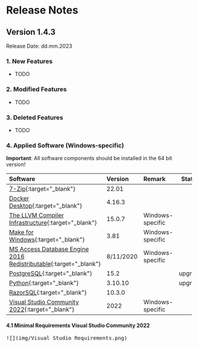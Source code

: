 # Release Notes

## Version 1.4.3 

Release Date: dd.mm.2023

### 1. New Features

- TODO

### 2. Modified Features

- TODO

### 3. Deleted Features

- TODO

### 4. Applied Software (Windows-specific)

**Important**: All software components should be installed in the 64 bit version!

| Software                                                                                                                           | Version   | Remark           | Status  |
|:-----------------------------------------------------------------------------------------------------------------------------------|:----------|:-----------------|---------|
| [7-Zip](https://www.7-zip.org){:target="_blank"}                                                                                   | 22.01     |                  |         |
| [Docker Desktop](https://docs.docker.com/desktop/release-notes/){:target="_blank"}                                                 | 4.16.3    |                  |         |
| [The LLVM Compiler Infrastructure](https://llvm.org){:target="_blank"}                                                             | 15.0.7    | Windows-specific |         |
| [Make for Windows](http://gnuwin32.sourceforge.net/packages/make.htm){:target="_blank"}                                            | 3.81      | Windows-specific |         |
| [MS Access Database Engine 2016 Redistributable](https://www.microsoft.com/en-us/download/details.aspx?id=54920){:target="_blank"} | 8/11/2020 | Windows-specific |         |
| [PostgreSQL](https://www.enterprisedb.com/downloads/postgres-postgresql-downloads){:target="_blank"}                               | 15.2      |                  | upgrade |
| [Python](https://www.python.org/downloads/){:target="_blank"}                                                                      | 3.10.10   |                  | upgrade |
| [RazorSQL](https://razorsql.com/download_win.html){:target="_blank"}                                                               | 10.3.0    |                  |         |
| [Visual Studio Community 2022](https://visualstudio.microsoft.com/vs){:target="_blank"}                                            | 2022      | Windows-specific |         |  

#### 4.1 Minimal Requirements Visual Studio Community 2022

<kbd>![](img/Visual Studio Requirements.png)</kbd>


